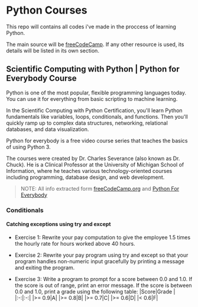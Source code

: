 # Python Courses

This repo will contains all codes i've made in the proccess of learning Python.  

The main source will be [freeCodeCamp](https://www.freecodecamp.org/ "freeCodeCamp Official Website"). If any other resource is used, its details will be listed in its own section.

## Scientific Computing with Python | Python for Everybody Course
Python is one of the most popular, flexible programming languages today. You can use it for everything from basic scripting to machine learning.

In the Scientific Computing with Python Certification, you'll learn Python fundamentals like variables, loops, conditionals, and functions. Then you'll quickly ramp up to complex data structures, networking, relational databases, and data visualization.

Python for everybody is a free video course series that teaches the basics of using Python 3.

The courses were created by Dr. Charles Severance (also known as Dr. Chuck). He is a Clinical Professor at the University of Michigan School of Information, where he teaches various technology-oriented courses including programming, database design, and web development.

> NOTE: All info extracted form [freeCodeCamp.org](https://www.freecodecamp.org/ "freeCodeCamp Official Website") and [Python For Everybody](https://books.trinket.io/pfe/)

### Conditionals
#### Catching exceptions using try and except
- Exercise 1: Rewrite your pay computation to give the employee 1.5 times the hourly rate for hours worked above 40 hours.

- Exercise 2: Rewrite your pay program using try and except so that your program handles non-numeric input gracefully by printing a message and exiting the program.

- Exercise 3: Write a program to prompt for a score between 0.0 and 1.0. If the score is out of range, print an error message. If the score is between 0.0 and 1.0, print a grade using the following table:
  |Score|Grade |
  |:-:|:-:|
  |>= 0.9|A|
  |>= 0.8|B|
  |>= 0.7|C|
  |>= 0.6|D|
  |< 0.6|F|